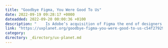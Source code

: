 ```yaml
---
title: "Goodbye Figma, You Were Good To Us"
date: 2022-09-19 09:28:17 +0000
dateadded: 2022-09-20 00:00:36 +0100
description: "    Is Adobe’s acquisition of Figma the end of designers’ beloved tool?  Continue reading on UX Planet »  "
link: "https://uxplanet.org/goodbye-figma-you-were-good-to-us-c54f2792937?source=rss----819cc2aaeee0---4"
category:
directory: _directory/ux-planet.md
---
```

